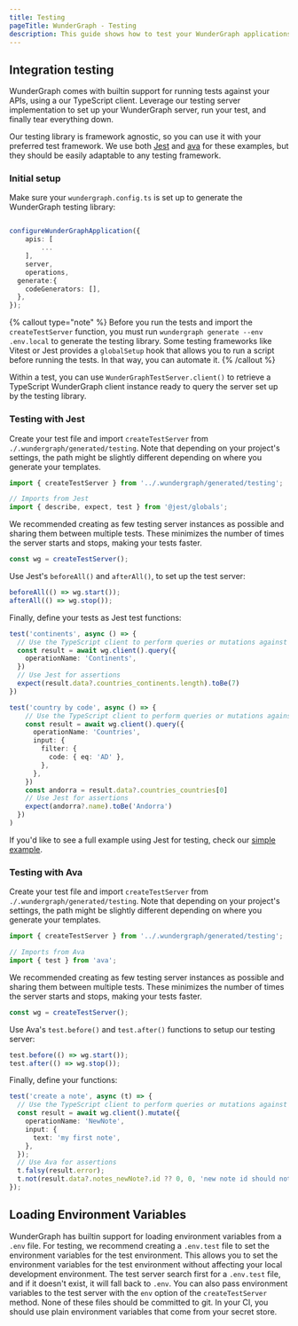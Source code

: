 ```yaml
---
title: Testing
pageTitle: WunderGraph - Testing
description: This guide shows how to test your WunderGraph applications
---
```


## Integration testing

WunderGraph comes with builtin support for running tests against your APIs, using a our
TypeScript client. Leverage our testing server implementation to set up your WunderGraph
server, run your test, and finally tear everything down.

Our testing library is framework agnostic, so you can use it with your preferred test
framework. We use both [Jest](https://jestjs.io) and [ava](https://github.com/avajs/ava) for
these examples, but they should be easily adaptable to any testing framework.

### Initial setup

Make sure your `wundergraph.config.ts` is set up to generate the WunderGraph testing library:

```typescript

configureWunderGraphApplication({
	apis: [
        ...
	],
	server,
	operations,
  generate:{
    codeGenerators: [],
  },
});
```

{% callout type="note" %}
Before you run the tests and import the `createTestServer` function, you must run `wundergraph generate --env .env.local` to generate the testing library.
Some testing frameworks like Vitest or Jest provides a `globalSetup` hook that allows you to run a script before running the tests. In that way, you can automate it.
{% /callout %}

Within a test, you can use `WunderGraphTestServer.client()` to retrieve a TypeScript WunderGraph client
instance ready to query the server set up by the testing library.

### Testing with Jest

Create your test file and import `createTestServer` from `./.wundergraph/generated/testing`. Note
that depending on your project's settings, the path might be slightly different depending on where
you generate your templates.

```typescript
import { createTestServer } from '../.wundergraph/generated/testing';

// Imports from Jest
import { describe, expect, test } from '@jest/globals';
```

We recommended creating as few testing server instances as possible and sharing them between
multiple tests. These minimizes the number of times the server starts and stops, making your tests
faster.

```typescript
const wg = createTestServer();
```

Use Jest's `beforeAll()` and `afterAll()`, to set up the test server:

```typescript
beforeAll(() => wg.start());
afterAll(() => wg.stop());
```

Finally, define your tests as Jest test functions:

```typescript
test('continents', async () => {
  // Use the TypeScript client to perform queries or mutations against your API
  const result = await wg.client().query({
    operationName: 'Continents',
  })
  // Use Jest for assertions
  expect(result.data?.countries_continents.length).toBe(7)
})

test('country by code', async () => {
    // Use the TypeScript client to perform queries or mutations against your API
    const result = await wg.client().query({
      operationName: 'Countries',
      input: {
        filter: {
          code: { eq: 'AD' },
        },
      },
    })
    const andorra = result.data?.countries_countries[0]
    // Use Jest for assertions
    expect(andorra?.name).toBe('Andorra')
  })
)
```

If you'd like to see a full example using Jest for testing, check our [simple example](https://github.com/wundergraph/wundergraph/tree/main/examples/simple).

### Testing with Ava

Create your test file and import `createTestServer` from `./.wundergraph/generated/testing`. Note
that depending on your project's settings, the path might be slightly different depending on where
you generate your templates.

```typescript
import { createTestServer } from '../.wundergraph/generated/testing';

// Imports from Ava
import { test } from 'ava';
```

We recommended creating as few testing server instances as possible and sharing them between
multiple tests. These minimizes the number of times the server starts and stops, making your tests
faster.

```typescript
const wg = createTestServer();
```

Use Ava's `test.before()` and `test.after()` functions to setup our testing server:

```typescript
test.before(() => wg.start());
test.after(() => wg.stop());
```

Finally, define your functions:

```typescript
test('create a note', async (t) => {
  // Use the TypeScript client to perform queries or mutations against your API
  const result = await wg.client().mutate({
    operationName: 'NewNote',
    input: {
      text: 'my first note',
    },
  });
  // Use Ava for assertions
  t.falsy(result.error);
  t.not(result.data?.notes_newNote?.id ?? 0, 0, 'new note id should not be zero');
});
```

## Loading Environment Variables

WunderGraph has builtin support for loading environment variables from a `.env` file. For testing, we recommend creating a `.env.test` file to set the environment variables for the test environment. This allows you to set the environment variables for the test environment without affecting your local development environment.
The test server search first for a `.env.test` file, and if it doesn't exist, it will fall back to `.env`. You can also pass environment variables to the test server with the `env` option of the `createTestServer` method.
None of these files should be committed to git. In your CI, you should use plain environment variables that come from your secret store.
